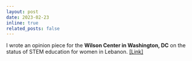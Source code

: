 ```yaml
---
layout: post
date: 2023-02-23
inline: true
related_posts: false
---
```


I wrote an opinion piece for the <b>Wilson Center in Washington, DC</b> on the status of STEM education for women in Lebanon. [[Link]](https://www.wilsoncenter.org/blog-post/paving-way-lebanons-next-generation-women-stem)
